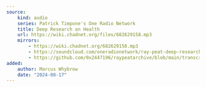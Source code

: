 ```yaml
---
source:
    kind: audio
    series: Patrick Timpone's One Radio Network
    title: Deep Research on Health
    url: https://wiki.chadnet.org/files/682629158.mp3
    mirrors:
        - https://wiki.chadnet.org/682629158.mp3
        - https://soundcloud.com/oneradionetwork/ray-peat-deep-research-on-health-septmeber-17-2019-two
        - https://github.com/0x2447196/raypeatarchive/blob/main/transcripts/09.17.19%20Ray%20Peat%2C%20Deep%20Research%20on%20Health%2C%20Septmeber%2017%2C%202019%20%20TWO%20%5B682629158%5D.vtt
added:
    author: Marcus Whybrow
    date: "2024-08-17"
---
```

